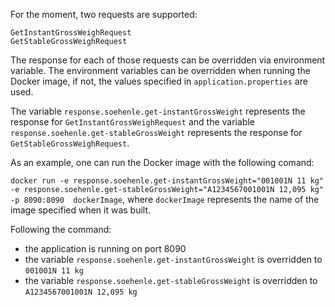 
For the moment, two requests are supported:

    GetInstantGrossWeighRequest
    GetStableGrossWeighRequest

The response for each of those requests can be overridden via environment variable.
The environment variables can be overridden when running the Docker image, if not, the values specified in `application.properties` are used.

The variable `response.soehenle.get-instantGrossWeight` represents the response for `GetInstantGrossWeighRequest`
and the variable `response.soehenle.get-stableGrossWeight` represents the response for `GetStableGrossWeighRequest`.

As an example, one can run the Docker image with the following comand:

`docker run -e response.soehenle.get-instantGrossWeight="001001N 11 kg" -e response.soehenle.get-stableGrossWeight="A1234567001001N 12,095 kg" -p 8090:8090  dockerImage`, 
where `dockerImage` represents the name of the image specified when it was built.

Following the command: 
- the application is running on port 8090
- the variable `response.soehenle.get-instantGrossWeight` is overridden to `001001N 11 kg`
- the variable `response.soehenle.get-stableGrossWeight` is overridden to `A1234567001001N 12,095 kg` 